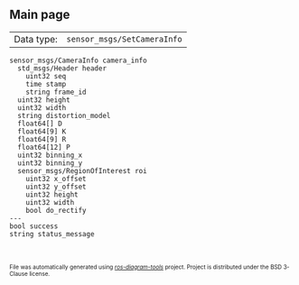 <!--
File was automatically generated using 'ros-diagram-tools' project.
Project is distributed under the BSD 3-Clause license.
-->

## Main page

|     |     |
| --- | --- |
| Data type: | `sensor_msgs/SetCameraInfo` |

```
sensor_msgs/CameraInfo camera_info
  std_msgs/Header header
    uint32 seq
    time stamp
    string frame_id
  uint32 height
  uint32 width
  string distortion_model
  float64[] D
  float64[9] K
  float64[9] R
  float64[12] P
  uint32 binning_x
  uint32 binning_y
  sensor_msgs/RegionOfInterest roi
    uint32 x_offset
    uint32 y_offset
    uint32 height
    uint32 width
    bool do_rectify
---
bool success
string status_message


```


</br>
<font size="1">
File was automatically generated using <a href="https://github.com/anetczuk/ros-diagram-tools"><i>ros-diagram-tools</i></a> project.
Project is distributed under the BSD 3-Clause license.
</font>
